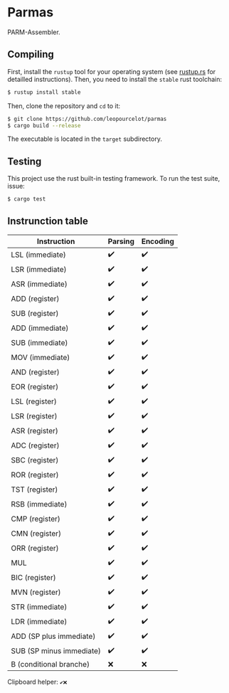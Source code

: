 # Parmas

PARM-Assembler.

## Compiling

First, install the `rustup` tool for your operating system (see
[rustup.rs][rustup] for detailled instructions). Then, you need to install the
`stable` rust toolchain:

```bash
$ rustup install stable
```

Then, clone the repository and `cd` to it:

```bash
$ git clone https://github.com/leopourcelot/parmas
$ cargo build --release
```

The executable is located in the `target` subdirectory.

## Testing

This project use the rust built-in testing framework. To run the test suite,
issue:

```bash
$ cargo test
```

## Instrunction table

| Instruction | Parsing | Encoding |
| ----------- | ------- | -------- |
| LSL (immediate) | ✔️ | ✔️ |
| LSR (immediate) | ✔️ | ✔️ |
| ASR (immediate) | ✔️ | ✔️ |
| ADD (register) | ✔️ | ✔️ |
| SUB (register) | ✔️ | ✔️ |
| ADD (immediate) | ✔️ | ✔️ |
| SUB (immediate) | ✔️ | ✔️ |
| MOV (immediate) | ✔️ | ✔️ |
| AND (register) | ✔️ | ✔️ |
| EOR (register) | ✔️ | ✔️ |
| LSL (register) | ✔️ | ✔️ |
| LSR (register) | ✔️ | ✔️ |
| ASR (register) | ✔️ | ✔️ |
| ADC (register) | ✔️ | ✔️ |
| SBC (register) | ✔️ | ✔️ |
| ROR (register) | ✔️ | ✔️ |
| TST (register) | ✔️ | ✔️ |
| RSB (immediate) | ✔️ | ✔️ |
| CMP (register) | ✔️ | ✔️ |
| CMN (register) | ✔️ | ✔️ |
| ORR (register) | ✔️ | ✔️ |
| MUL | ✔️ | ✔️ |
| BIC (register) | ✔️ | ✔️ |
| MVN (register) | ✔️ | ✔️ |
| STR (immediate) | ✔️ | ✔️ |
| LDR (immediate) | ✔️ | ✔️ |
| ADD (SP plus immediate) | ✔️ | ✔️ |
| SUB (SP minus immediate) | ✔️ | ✔️ |
| B (conditional branche) | ❌ | ❌ |

Clipboard helper: `✔️❌`

[rustup]: https://rustup.rs
